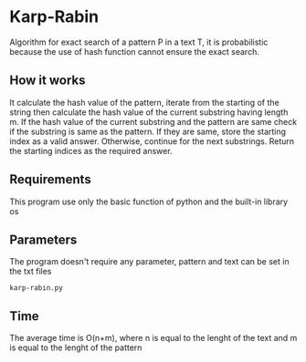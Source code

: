 # Karp-Rabin

Algorithm for exact search of a pattern P in a text T, it is probabilistic because the use of hash function cannot ensure the exact search.

## How it works
It calculate the hash value of the pattern, iterate from the starting of the string then calculate the hash value of the current substring having length m.
If the hash value of the current substring and the pattern are same check if the substring is same as the pattern.
If they are same, store the starting index as a valid answer. Otherwise, continue for the next substrings.
Return the starting indices as the required answer.

## Requirements
This program use only the basic function of python and the built-in library os

## Parameters
The program doesn't require any parameter, pattern and text can be set in the txt files

```
karp-rabin.py
```

## Time
The average time is O(n+m), where n is equal to the lenght of the text and m is equal to the lenght of the pattern